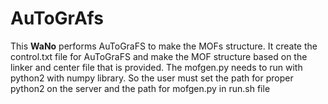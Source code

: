 # AuToGrAfs

This **WaNo** performs AuToGraFS to make the MOFs structure. It create the control.txt file for AuToGraFS and make the MOF structure based on the linker and center file that is provided. The mofgen.py needs to run with python2 with numpy library. So the user must set the path for proper python2 on the server and the path for mofgen.py in run.sh file 
